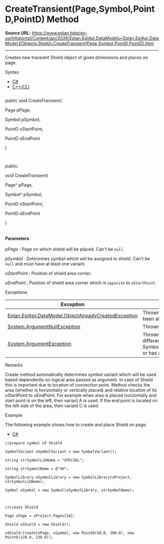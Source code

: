 # CreateTransient(Page,Symbol,PointD,PointD) Method

**Source URL:** https://www.eplan.help/en-us/Infoportal/Content/api/2026/Eplan.EplApi.DataModelu~Eplan.EplApi.DataModel.EObjects.Shield~CreateTransient(Page,Symbol,PointD,PointD).html

---

Creates new transient Shield object of given dimensions and places on page.

Syntax

- [C#](#i-syntax-CS)
- [C++/CLI](#i-syntax-CPP2005)

```
```
public void CreateTransient( 

   Page pPage,

   Symbol pSymbol,

   PointD oStartPoint,

   PointD oEndPoint

)
```
```

```
```
public:

void CreateTransient( 

   Page^ pPage,

   Symbol^ pSymbol,

   PointD oStartPoint,

   PointD oEndPoint

)
```
```

#### Parameters

*pPage*
:   Page on which shield will be placed. Can't be `null`.

*pSymbol*
:   Determines symbol which will be assigned to shield. Can't be `null` and must have at least one variant.

*oStartPoint*
:   Position of shield area corner.

*oEndPoint*
:   Position of shield area corner which is `opposite` to `oStartPoint`.

Exceptions

| Exception | Description |
| --- | --- |
| [Eplan.EplApi.DataModel.ObjectAlreadyCreatedException](Eplan.EplApi.DataModelu~Eplan.EplApi.DataModel.ObjectAlreadyCreatedException.html) | Thrown when the Shield has been already created. |
| [System.ArgumentNullException](#) | Thrown if parameter is `null`. |
| [System.ArgumentException](#) | Thrown if symbol type is different from Symbol.SymbolType.Shielding or has no variants. |

Remarks

Create method automatically determines symbol variant which will be used based dependently on logical area passed as argument. In case of Shield this is important due to location of connection point. Method checks the area (whether is horizontally or vertically placed) and relative location of its oStartPoint to oEndPoint. For example when area is placed horizontally and start point is on the left, then variant A is used. If the end point is located on the left side of the area, then variant C is used.

Example

The following example shows how to create and place Shield on page.

- [C#](#i-tab-content-bdd32d76-a247-4f13-a7d2-6d720e9ade81)

```
//prepare symbol of Shield

SymbolVariant oSymbolVariant = new SymbolVariant();

string strSymbolLibName = "SPECIAL";

string strSymbolName = @"SH";

SymbolLibrary oSymbolLibrary = new SymbolLibrary(oProject, strSymbolLibName);

Symbol oSymbol = new Symbol(oSymbolLibrary, strSymbolName);



//create Shield

Page oPage = oProject.Pages[14];

Shield oShield = new Shield();

oShield.Create(oPage, oSymbol, new PointD(50.0, 200.0), new PointD(120.0, 230.0));





```
